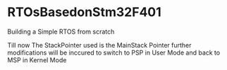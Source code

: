 # RTOsBasedonStm32F401
Building a Simple RTOS from scratch

Till now The StackPointer used is the MainStack Pointer further modifications will be inccured to switch to PSP in User Mode
and back to MSP in Kernel Mode
